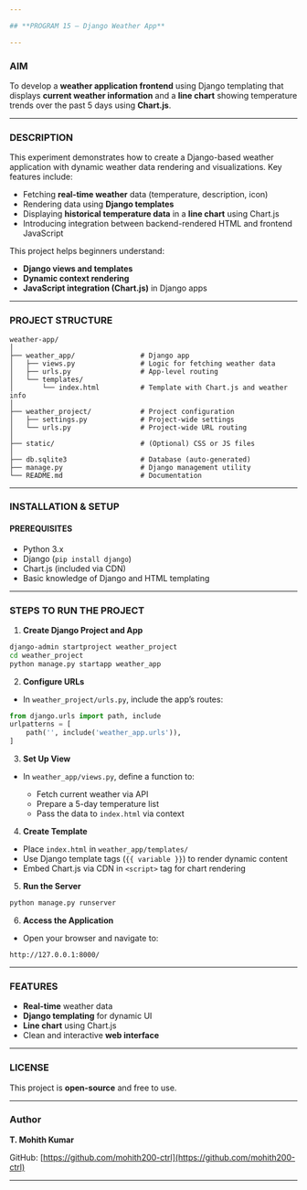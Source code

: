 ```yaml
---

## **PROGRAM 15 – Django Weather App**

---
```


### **AIM**

To develop a **weather application frontend** using Django templating that displays **current weather information** and a **line chart** showing temperature trends over the past 5 days using **Chart.js**.

---

### **DESCRIPTION**

This experiment demonstrates how to create a Django-based weather application with dynamic weather data rendering and visualizations. Key features include:

* Fetching **real-time weather** data (temperature, description, icon)
* Rendering data using **Django templates**
* Displaying **historical temperature data** in a **line chart** using Chart.js
* Introducing integration between backend-rendered HTML and frontend JavaScript

This project helps beginners understand:

* **Django views and templates**
* **Dynamic context rendering**
* **JavaScript integration (Chart.js)** in Django apps

---

### **PROJECT STRUCTURE**

```
weather-app/
│
├── weather_app/                # Django app
│   ├── views.py                # Logic for fetching weather data
│   ├── urls.py                 # App-level routing
│   └── templates/
│       └── index.html          # Template with Chart.js and weather info
│
├── weather_project/            # Project configuration
│   ├── settings.py             # Project-wide settings
│   └── urls.py                 # Project-wide URL routing
│
├── static/                     # (Optional) CSS or JS files
│
├── db.sqlite3                  # Database (auto-generated)
├── manage.py                   # Django management utility
└── README.md                   # Documentation
```

---

### **INSTALLATION & SETUP**

#### **PREREQUISITES**

* Python 3.x
* Django (`pip install django`)
* Chart.js (included via CDN)
* Basic knowledge of Django and HTML templating

---

### **STEPS TO RUN THE PROJECT**

1. **Create Django Project and App**

```bash
django-admin startproject weather_project
cd weather_project
python manage.py startapp weather_app
```

2. **Configure URLs**

* In `weather_project/urls.py`, include the app’s routes:

```python
from django.urls import path, include
urlpatterns = [
    path('', include('weather_app.urls')),
]
```

3. **Set Up View**

* In `weather_app/views.py`, define a function to:

  * Fetch current weather via API
  * Prepare a 5-day temperature list
  * Pass the data to `index.html` via context

4. **Create Template**

* Place `index.html` in `weather_app/templates/`
* Use Django template tags (`{{ variable }}`) to render dynamic content
* Embed Chart.js via CDN in `<script>` tag for chart rendering

5. **Run the Server**

```bash
python manage.py runserver
```

6. **Access the Application**

* Open your browser and navigate to:

```
http://127.0.0.1:8000/
```

---

### **FEATURES**

* **Real-time** weather data
* **Django templating** for dynamic UI
* **Line chart** using Chart.js
* Clean and interactive **web interface**

---

### **LICENSE**

This project is **open-source** and free to use.

---

### **Author**

**T. Mohith Kumar**

GitHub: [https://github.com/mohith200-ctrl](https://github.com/mohith200-ctrl)

---
